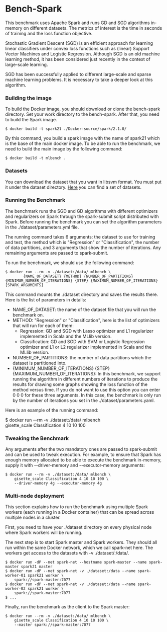 # Bench-Spark #

This benchmark uses Apache Spark and runs GD and SGD algorithms
in-memory on different datasets. The metrics of interest is the
time in seconds of training and the loss function objective.

Stochastic Gradient Descent (SGD) is an efficient approach for learning linear classifiers under convex loss functions such as (linear) Support Vector Machines and Logistic Regression.
Although SGD is an old machine learning method, it has been considered just recently in the context of large-scale learning. 

SGD has been successfully applied to different large-scale and sparse machine learning problems. It is necessary to take a deeper look at this algorithm. 


### Building the image
To build the Docker image, you should download or clone the bench-spark directory. Set your work directory to the bench-spark. After that, you need to build the Spark image. 

    $ docker build -t spark21 ./Docker-source/spark/2.1.0/


By this command, you build a spark image with the name of spark21 which is the base of the main docker image. To be able to run the benchmark, we need to build the main image by the following command:

    $ docker build -t mlbench .

### Datasets

You can download the dataset that you want in libsvm format. You must put it under the dataset directory. [Here][dataset-path] you can find a set of datasets.


### Running the Benchmark

The benchmark runs the SGD and GD algorithms with different optimizers and regularizers on Spark through the spark-submit script
distributed with Spark.
Before running the benchmark you can set the algorithm parameters in the ./dataset/parameters.yml file. 

The running command takes 6 arguments: the dataset to use for training and test, the method which is "Regression" or "Classification", the number of data partitions, and 3 arguments that show the number of iterations. Any remaining arguments are passed to spark-submit.

To run the benchmark, we should use the following command:

    $ docker run --rm -v ./dataset:/data/ mlbench \
            {NAME_OF_DATASET} {METHOD} {NUMBER_OF_PARTITIONS} {MINIMUM_NUMBER_OF_ITERATIONS} {STEP} {MAXIMUM_NUMBER_OF_ITERATIONS} [SPARK_ARGUMENTS]


This command mounts the ./dataset directory and saves the results there. Here is the list of parameters in details:

  - NAME\_OF\_DATASET: the name of the dataset file that you will run the benchmark on.
  - METHOD: "Regression" or "Classification", here is the list of optimizers that will run for each of them:
      - Regression: GD and SGD with Lasso optimizer and L1 regularizer implemented in Scala and the MLlib version.
      - Classification: GD and SGD with SVM or Logistic Regression optimizer and L1 or L2 regularizer implemented in Scala and the MLlib version.
  - NUMBER\_OF\_PARTITIONS: the number of data partitions which the dataset is partitioned into.
  - {MINIMUM\_NUMBER\_OF\_ITERATIONS} {STEP} {MAXIMUM\_NUMBER\_OF\_ITERATIONS}: In this benchmark, we support running the algorithm in different numbers of iterations to produce the results for drawing some graphs showing the loss function of the method versus time. If you do not want to use this option you can enter 0 0 0 for these three arguments. In this case, the benchmark is only run by the number of iterations you set in the ./dataset/parameters.yaml.

Here is an example of the running command:

   $ docker run --rm -v ./dataset:/data/ mlbench \
               gisette_scale Classification 4 10 10 100


### Tweaking the Benchmark

Any arguments after the two mandatory ones are passed to spark-submit and can
be used to tweak execution. For example, to ensure that Spark has enough memory
allocated to be able to execute the benchmark in-memory, supply it with
--driver-memory and --executor-memory arguments:

    $ docker run --rm -v ./dataset:/data/ mlbench \
        gisette_scale Classification 4 10 10 100 \
        --driver-memory 4g --executor-memory 4g


### Multi-node deployment

This section explains how to run the benchmark using multiple Spark workers
(each running in a Docker container) that can be spread across multiple nodes
in a cluster.

First, you need to have your ./dataset directory on every physical node where Spark workers will
be running. 

The next step is to start Spark master and Spark workers. They should all run within the same
Docker network, which we call spark-net here. The workers get access to the
datasets with -v ./dataset/:/data/.

    $ docker run -dP --net spark-net --hostname spark-master --name spark-master spark21 master
    $ docker run -dP --net spark-net -v ./dataset:/data --name spark-worker-01 spark21 worker \
        spark://spark-master:7077
    $ docker run -dP --net spark-net -v ./dataset:/data --name spark-worker-02 spark21 worker \
        spark://spark-master:7077
    $ ...

Finally, run the benchmark as the client to the Spark master:

    $ docker run --rm -v ./dataset:/data/ mlbench \
        gisette_scale Classification 4 10 10 100 \ 
        --master spark://spark-master:7077

[dataset-path]: https://www.csie.ntu.edu.tw/~cjlin/libsvmtools/datasets/

